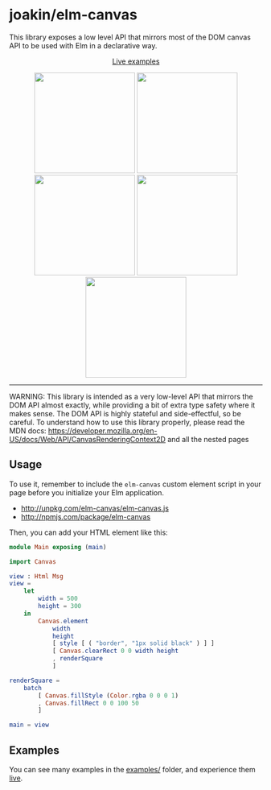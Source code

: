 # joakin/elm-canvas

This library exposes a low level API that mirrors most of the DOM canvas API to
be used with Elm in a declarative way.

<p align="center">
  <a href="https://joakin.github.io/elm-canvas">Live examples</a>
</p>

<p align="center">
  <img width="200" src="https://joakin.github.io/elm-canvas/particles.png" />
  <img width="200" src="https://joakin.github.io/elm-canvas/animated-grid.png" />
  <img width="200" src="https://joakin.github.io/elm-canvas/dynamic-particles.png" />
  <img width="200" src="https://joakin.github.io/elm-canvas/circle-packing.png" />
  <img width="200" src="https://joakin.github.io/elm-canvas/trees.png" />
</p>

---

WARNING: This library is intended as a very low-level API that mirrors the DOM
API almost exactly, while providing a bit of extra type safety where it makes
sense. The DOM API is highly stateful and side-effectful, so be careful. To
understand how to use this library properly, please read the MDN docs:
<https://developer.mozilla.org/en-US/docs/Web/API/CanvasRenderingContext2D> and
all the nested pages

## Usage

To use it, remember to include the `elm-canvas` custom element script in your
page before you initialize your Elm application.

- <http://unpkg.com/elm-canvas/elm-canvas.js>
- <http://npmjs.com/package/elm-canvas>

Then, you can add your HTML element like this:

```elm
module Main exposing (main)

import Canvas

view : Html Msg
view =
    let
        width = 500
        height = 300
    in
        Canvas.element
            width
            height
            [ style [ ( "border", "1px solid black" ) ] ]
            [ Canvas.clearRect 0 0 width height
            , renderSquare
            ]

renderSquare =
    batch
        [ Canvas.fillStyle (Color.rgba 0 0 0 1)
        , Canvas.fillRect 0 0 100 50
        ]

main = view
```

## Examples

You can see many examples in the
[examples/](https://github.com/joakin/elm-canvas/tree/master/examples) folder,
and experience them [live](https://joakin.github.io/elm-canvas).

```

```
